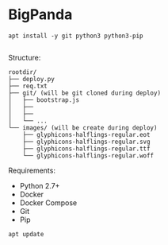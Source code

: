 # BigPanda


```
apt install -y git python3 python3-pip


```


Structure:
```
rootdir/
├── deploy.py
├── req.txt
├── git/ (will be git cloned during deploy)
│   ├── bootstrap.js
│   ├── 
│   ├── 
│   └── ...
└── images/ (will be create during deploy)
    ├── glyphicons-halflings-regular.eot
    ├── glyphicons-halflings-regular.svg
    ├── glyphicons-halflings-regular.ttf
    └── glyphicons-halflings-regular.woff

```

Requirements:
- Python 2.7+ 
- Docker
- Docker Compose
- Git
- Pip


```
apt update

```

